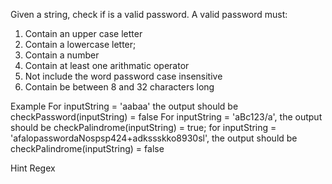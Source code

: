 Given a string,  check if is a valid password.
A valid password must:
1. Contain an upper case letter
2. Contain a lowercase letter;
3. Contain a number
4. Contain at least one arithmatic operator
5. Not include the word password case insensitive
6. Contain be between 8 and 32 characters long

Example
For inputString = 'aabaa' the output should be checkPassword(inputString) = false
For inputString = 'aBc123/a', the output should be checkPalindrome(inputString) = true;
for inputString = 'afalopasswordaNospsp424+adkssskko8930sl', the output should be checkPalindrome(inputString) = false

Hint
Regex
